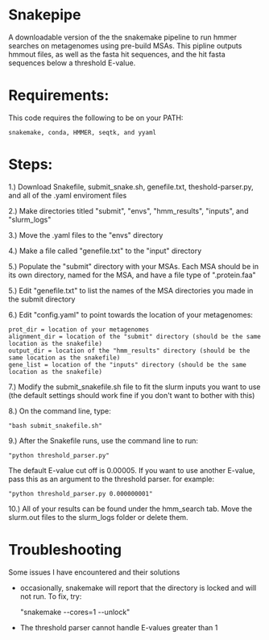 # Snakepipe
A downloadable version of the the snakemake pipeline to run hmmer searches on metagenomes using pre-build MSAs. This pipline outputs hmmout files, as well as the fasta hit sequences, and the hit fasta sequences below a threshold E-value.

# Requirements:
This code requires the following to be on your PATH:

	snakemake, conda, HMMER, seqtk, and yyaml

# Steps:

1.) Download Snakefile, submit_snake.sh, genefile.txt, theshold-parser.py, and all of the .yaml enviroment files	

2.) Make directories titled "submit", "envs", "hmm_results", "inputs", and "slurm_logs"	

3.) Move the .yaml files to the "envs" directory	

4.) Make a file called "genefile.txt" to the "input" directory	

5.) Populate the "submit" directory with your MSAs. Each MSA should be in its own directory, named for the MSA, and have a file type of ".protein.faa"	

5.) Edit "genefile.txt" to list the names of the MSA directories you made in the submit directory	

6.) Edit "config.yaml" to point towards the location of your metagenomes:	

    prot_dir = location of your metagenomes	
    alignment_dir = location of the "submit" directory (should be the same location as the snakefile)	
    output_dir = location of the "hmm_results" directory (should be the same location as the snakefile)	
    gene_list = location of the "inputs" directory (should be the same location as the snakefile)	
		
 7.) Modify the submit_snakefile.sh file to fit the slurm inputs you want to use (the default settings should work fine if you don't want to bother with this)	
 
 8.) On the command line, type: 
 
 	"bash submit_snakefile.sh"	
 
 9.) After the Snakefile runs, use the command line to run:
 
 	"python threshold_parser.py" 
 
 The default E-value cut off is 0.00005. If you want to use another E-value, pass this as an argument to the threshold parser. for example:
 
 	"python threshold_parser.py 0.000000001"
 
 10.) All of your results can be found under the hmm_search tab. Move the slurm.out files to the slurm_logs folder or delete them. 	
 
 # Troubleshooting
 Some issues I have encountered and their solutions
 
 - occasionally, snakemake will report that the directory is locked and will not run. To fix, try:
 
 	"snakemake --cores=1 --unlock"
	
- The threshold parser cannot handle E-values greater than 1


    
